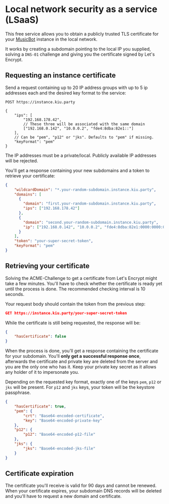 # Local network security as a service (LSaaS)

This free service allows you to obtain a publicly trusted TLS certificate for your
[MusicBot](https://github.com/BjoernPetersen/MusicBot) instance in the local network.

It works by creating a subdomain pointing to the local IP you supplied, solving a `DNS-01` challenge
and giving you the certificate signed by Let's Encrypt.

## Requesting an instance certificate

Send a request containing up to 20 IP address groups with up to 5 ip addresses each and
the desired key format to the service:

```
POST https://instance.kiu.party

{
    "ips": [
        "192.168.178.42",
        // These three will be associated with the same domain
        ["192.168.0.142", "10.0.0.2", "fde4:8dba:82e1::"]
    ],
    // Can be "pem", "p12" or "jks". Defaults to "pem" if missing.
    "keyFormat": "pem"
}
```

The IP addresses must be a private/local. Publicly available IP addresses will be rejected.

You'll get a response containing your new subdomains and a token to retrieve your certificate:

```json
{
    "wildcardDomain": "*.your-random-subdomain.instance.kiu.party",
    "domains": [
      {
        "domain": "first.your-random-subdomain.instance.kiu.party",
        "ips": ["192.168.178.42"]
      },
      {
        "domain": "second.your-random-subdomain.instance.kiu.party",
        "ip": ["192.168.0.142", "10.0.0.2", "fde4:8dba:82e1:0000:0000:0000:0000:0000"]
      }
    ],
    "token": "your-super-secret-token",
    "keyFormat": "pem"
}
```

## Retrieving your certificate

Solving the ACME-Challenge to get a certificate from Let's Encrypt might take a few minutes.
You'll have to check whether the certificate is ready yet until the process is done. The recommended
checking interval is 10 seconds.

Your request body should contain the token from the previous step:

```json
GET https://instance.kiu.party/your-super-secret-token
```

While the certificate is still being requested, the response will be:

```json
{
    "hasCertificate": false
}
```

When the process is done, you'll get a response containing the certificate for your subdomain.
You'll **only get a successful response once**, afterwards the certificate and private key are
deleted from the server and you are the only one who has it.
Keep your private key secret as it allows any holder of it to impersonate you.

Depending on the requested key format, exactly one of the keys `pem`, `p12` or `jks` will
be present. For `p12` and `jks` keys, your token will be the keystore passphrase.

```json
{
    "hasCertificate": true,
    "pem": {
        "crt": "Base64-encoded-certificate",
        "key": "Base64-encoded-private-key"
    },
    "p12": {
        "p12": "Base64-encoded-p12-file"
    },
    "jks": {
        "jks": "Base64-encoded-jks-file"
    }
}
```

## Certificate expiration

The certificate you'll receive is valid for 90 days and cannot be renewed. When your certificate
expires, your subdomain DNS records will be deleted and you'll have to request a new domain and
certificate.
